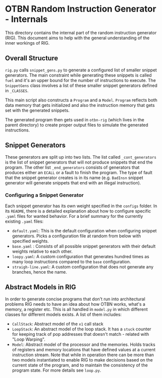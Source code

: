 # OTBN Random Instruction Generator - Internals

This directory contains the internal part of the random instruction generator (RIG).
This document aims to help with the general understanding of the inner workings of RIG.

## Overall Structure
`rig.py` calls `snippet_gens.py` to generate a configured list of smaller snippet generators.
The main constraint while generating these snippets is called `fuel` and it's an upper bound for the number of instructions to execute.
The `SnippetGens` class involves a list of these smaller snippet generators defined in `_CLASSES`.

This main script also constructs a `Program` and a `Model`.
`Program` reflects both data memory that gets initialized and also the instruction memory that gets set with the generated snippets.

The generated program then gets used in `otbn-rig` (which lives in the parent directory) to create proper output files to simulate the generated instructions.

## Snippet Generators
These generators are split up into two lists.
The list called `_cont_generators` is the list of snippet generators that will not produce snippets that end the program.
The other list `_end_generators` consists of generators that produces either an `ECALL` or a fault to finish the program.
The type of fault that the snippet generator creates is in its name (e.g. `BadInsn` snippet generator will generate snippets that end with an illegal instruction).

### Configuring a Snippet Generator
Each snippet generator has its own weight specified in the `configs` folder.
In its `README`, there is a detailed explanation about how to configure specific `.yaml` files for wanted behavior.
For a brief summary for the currently existing `.yaml` files:

- `default.yaml`: This is the default configuration when configuring snippet generators.
Picks a configuration file at random from below with specified weights.
- `base.yaml` : Consists of all possible snippet generators with their default weights relative to each other.
- `loopy.yaml`: A custom configuration that generates hundred times as many loop instructions compared to the `base` configuration.
- `straigh-line.yaml`: A custom configuration that does not generate any branches, hence the name.

## Abstract Models in RIG
In order to generate concise programs that don't run into architectural problems RIG needs to have an idea about how OTBN works, what's a memory, a register etc.
This is all handled in `model.py` in which different classes for different models exists.
A list of them includes:
- `CallStack`: Abstract model of the `x1` call stack
- `LoopStack`: An abstract model of the loop stack.
It has a `stuck` counter for keeping track of pop addresses that doesn't match - related with "Loop Warping".
- `Model`: Abstract model of the processor and the memories.
Holds tracks of registers and memory locations that have defined values at a current instruction stream.
Note that while in operation there can be more than two models instantiated to enable RIG to make decisions based on the current state of the program, and to maintain the consistency of the program state.
For more details see `loop.py`.
